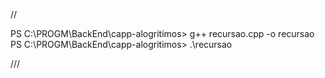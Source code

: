 //

PS C:\PROGM\BackEnd\capp-alogritimos> g++ recursao.cpp -o recursao
PS C:\PROGM\BackEnd\capp-alogritimos> .\recursao

///